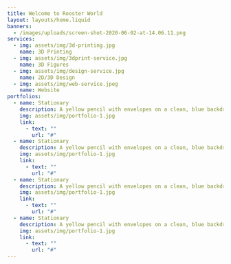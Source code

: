 ```yaml
---
title: Welcome to Rooster World
layout: layouts/home.liquid
banners:
  - /images/uploads/screen-shot-2020-06-02-at-14.06.11.png
services:
  - img: assets/img/3d-printing.jpg
    name: 3D Printing
  - img: assets/img/3dprint-service.jpg
    name: 3D Figures
  - img: assets/img/design-service.jpg
    name: 2D/3D Design
  - img: assets/img/web-service.jpeg
    name: Website
portfolios:
  - name: Stationary
    description: A yellow pencil with envelopes on a clean, blue backdrop!
    img: assets/img/portfolio-1.jpg
    link:
      - text: ""
        url: "#"
  - name: Stationary
    description: A yellow pencil with envelopes on a clean, blue backdrop!
    img: assets/img/portfolio-1.jpg
    link:
      - text: ""
        url: "#"
  - name: Stationary
    description: A yellow pencil with envelopes on a clean, blue backdrop!
    img: assets/img/portfolio-1.jpg
    link:
      - text: ""
        url: "#"
  - name: Stationary
    description: A yellow pencil with envelopes on a clean, blue backdrop!
    img: assets/img/portfolio-1.jpg
    link:
      - text: ""
        url: "#"
---
```

